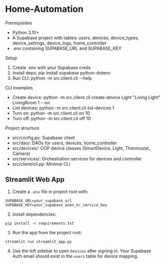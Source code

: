 # Home-Automation

Prerequisites
- Python 3.10+
- A Supabase project with tables: users, devices, device_types, device_settings, device_logs, home_controller
- .env containing SUPABASE_URL and SUPABASE_KEY

Setup
1. Create .env with your Supabase creds
2. Install deps: pip install supabase python-dotenv
3. Run CLI: python -m src.client.cli --help

CLI examples
- Create device: python -m src.client.cli create-device Light "Living Light" LivingRoom 1 --on
- List devices: python -m src.client.cli list-devices 1
- Turn on: python -m src.client.cli on 10
- Turn off: python -m src.client.cli off 10

Project structure
- src/config.py: Supabase client
- src/dao/: DAOs for users, devices, home_controller
- src/devices/: OOP device classes (SmartDevice, Light, Thermostat, Camera)
- src/services/: Orchestration services for devices and controller
- src/client/cli.py: Minimal CLI 

## Streamlit Web App

1. Create a `.env` file in project root with:

```
SUPABASE_URL=your_supabase_url
SUPABASE_KEY=your_supabase_anon_or_service_key
```

2. Install dependencies:

```
pip install -r requirements.txt
```

3. Run the app from the project root:

```
streamlit run streamlit_app.py
```

4. Use the left sidebar to open `Devices` after signing in. Your Supabase Auth email should exist in the `users` table for device mapping. 